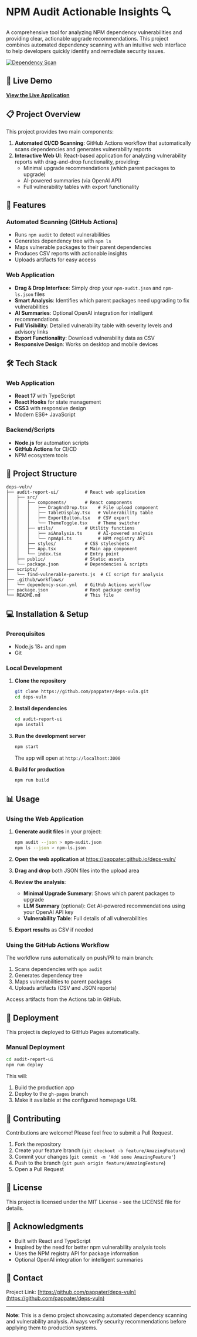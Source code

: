 # NPM Audit Actionable Insights 🔍

A comprehensive tool for analyzing NPM dependency vulnerabilities and providing clear, actionable upgrade recommendations. This project combines automated dependency scanning with an intuitive web interface to help developers quickly identify and remediate security issues.

[![Dependency Scan](https://github.com/pappater/deps-vuln/actions/workflows/dependency-scan.yml/badge.svg)](https://github.com/pappater/deps-vuln/actions/workflows/dependency-scan.yml)

## 🌟 Live Demo

**[View the Live Application](https://pappater.github.io/deps-vuln/)**

## 📋 Project Overview

This project provides two main components:

1. **Automated CI/CD Scanning**: GitHub Actions workflow that automatically scans dependencies and generates vulnerability reports
2. **Interactive Web UI**: React-based application for analyzing vulnerability reports with drag-and-drop functionality, providing:
   - Minimal upgrade recommendations (which parent packages to upgrade)
   - AI-powered summaries (via OpenAI API)
   - Full vulnerability tables with export functionality

## 🚀 Features

### Automated Scanning (GitHub Actions)
- Runs `npm audit` to detect vulnerabilities
- Generates dependency tree with `npm ls`
- Maps vulnerable packages to their parent dependencies
- Produces CSV reports with actionable insights
- Uploads artifacts for easy access

### Web Application
- **Drag & Drop Interface**: Simply drop your `npm-audit.json` and `npm-ls.json` files
- **Smart Analysis**: Identifies which parent packages need upgrading to fix vulnerabilities
- **AI Summaries**: Optional OpenAI integration for intelligent recommendations
- **Full Visibility**: Detailed vulnerability table with severity levels and advisory links
- **Export Functionality**: Download vulnerability data as CSV
- **Responsive Design**: Works on desktop and mobile devices

## 🛠️ Tech Stack

### Web Application
- **React 17** with TypeScript
- **React Hooks** for state management
- **CSS3** with responsive design
- Modern ES6+ JavaScript

### Backend/Scripts
- **Node.js** for automation scripts
- **GitHub Actions** for CI/CD
- NPM ecosystem tools

## 📁 Project Structure

```
deps-vuln/
├── audit-report-ui/          # React web application
│   ├── src/
│   │   ├── components/       # React components
│   │   │   ├── DragAndDrop.tsx    # File upload component
│   │   │   ├── TableDisplay.tsx   # Vulnerability table
│   │   │   ├── ExportButton.tsx   # CSV export
│   │   │   └── ThemeToggle.tsx    # Theme switcher
│   │   ├── utils/            # Utility functions
│   │   │   ├── aiAnalysis.ts      # AI-powered analysis
│   │   │   └── npmApi.ts          # NPM registry API
│   │   ├── styles/           # CSS stylesheets
│   │   ├── App.tsx           # Main app component
│   │   └── index.tsx         # Entry point
│   ├── public/               # Static assets
│   └── package.json          # Dependencies & scripts
├── scripts/
│   └── find-vulnerable-parents.js  # CI script for analysis
├── .github/workflows/
│   └── dependency-scan.yml   # GitHub Actions workflow
├── package.json              # Root package config
└── README.md                 # This file
```

## 💻 Installation & Setup

### Prerequisites
- Node.js 18+ and npm
- Git

### Local Development

1. **Clone the repository**
   ```bash
   git clone https://github.com/pappater/deps-vuln.git
   cd deps-vuln
   ```

2. **Install dependencies**
   ```bash
   cd audit-report-ui
   npm install
   ```

3. **Run the development server**
   ```bash
   npm start
   ```
   
   The app will open at `http://localhost:3000`

4. **Build for production**
   ```bash
   npm run build
   ```

## 📊 Usage

### Using the Web Application

1. **Generate audit files** in your project:
   ```bash
   npm audit --json > npm-audit.json
   npm ls --json > npm-ls.json
   ```

2. **Open the web application** at https://pappater.github.io/deps-vuln/

3. **Drag and drop** both JSON files into the upload area

4. **Review the analysis**:
   - **Minimal Upgrade Summary**: Shows which parent packages to upgrade
   - **LLM Summary** (optional): Get AI-powered recommendations using your OpenAI API key
   - **Vulnerability Table**: Full details of all vulnerabilities

5. **Export results** as CSV if needed

### Using the GitHub Actions Workflow

The workflow runs automatically on push/PR to main branch:

1. Scans dependencies with `npm audit`
2. Generates dependency tree
3. Maps vulnerabilities to parent packages
4. Uploads artifacts (CSV and JSON reports)

Access artifacts from the Actions tab in GitHub.

## 🚀 Deployment

This project is deployed to GitHub Pages automatically.

### Manual Deployment

```bash
cd audit-report-ui
npm run deploy
```

This will:
1. Build the production app
2. Deploy to the `gh-pages` branch
3. Make it available at the configured homepage URL

## 🤝 Contributing

Contributions are welcome! Please feel free to submit a Pull Request.

1. Fork the repository
2. Create your feature branch (`git checkout -b feature/AmazingFeature`)
3. Commit your changes (`git commit -m 'Add some AmazingFeature'`)
4. Push to the branch (`git push origin feature/AmazingFeature`)
5. Open a Pull Request

## 📝 License

This project is licensed under the MIT License - see the LICENSE file for details.

## 🙏 Acknowledgments

- Built with React and TypeScript
- Inspired by the need for better npm vulnerability analysis tools
- Uses the NPM registry API for package information
- Optional OpenAI integration for intelligent summaries

## 📧 Contact

Project Link: [https://github.com/pappater/deps-vuln](https://github.com/pappater/deps-vuln)

---

**Note**: This is a demo project showcasing automated dependency scanning and vulnerability analysis. Always verify security recommendations before applying them to production systems.
